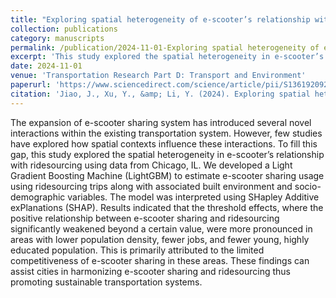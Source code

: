 ```yaml
---
title: "Exploring spatial heterogeneity of e-scooter’s relationship with ridesourcing using explainable machine learning"
collection: publications
category: manuscripts
permalink: /publication/2024-11-01-Exploring spatial heterogeneity of e-scooter’s relationship with ridesourcing using explainable machine learning
excerpt: 'This study explored the spatial heterogeneity in e-scooter’s relationship with ridesourcing using data from Chicago, IL.'
date: 2024-11-01
venue: 'Transportation Research Part D: Transport and Environment'
paperurl: 'https://www.sciencedirect.com/science/article/pii/S1361920924004097'
citation: 'Jiao, J., Xu, Y., &amp; Li, Y. (2024). Exploring spatial heterogeneity of e-scooter’s relationship with ridesourcing using explainable machine learning. Transportation Research Part D: Transport and Environment, 136, 104452.'
---
```


The expansion of e-scooter sharing system has introduced several novel interactions within the existing transportation system. However, few studies have explored how spatial contexts influence these interactions. To fill this gap, this study explored the spatial heterogeneity in e-scooter’s relationship with ridesourcing using data from Chicago, IL. We developed a Light Gradient Boosting Machine (LightGBM) to estimate e-scooter sharing usage using ridesourcing trips along with associated built environment and socio-demographic variables. The model was interpreted using SHapley Additive exPlanations (SHAP). Results indicated that the threshold effects, where the positive relationship between e-scooter sharing and ridesourcing significantly weakened beyond a certain value, were more pronounced in areas with lower population density, fewer jobs, and fewer young, highly educated population. This is primarily attributed to the limited competitiveness of e-scooter sharing in these areas. These findings can assist cities in harmonizing e-scooter sharing and ridesourcing thus promoting sustainable transportation systems.